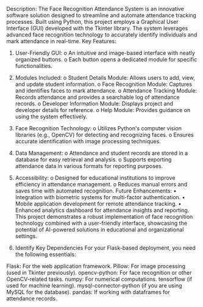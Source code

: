 Description:
   The Face Recognition Attendance System is an innovative software solution designed to streamline and automate attendance tracking processes. Built using Python, this project employs a Graphical User Interface (GUI) developed with the Tkinter library. The system leverages advanced face recognition technology to accurately identify individuals and mark attendance in real-time.
Key Features:
1.	User-Friendly GUI:
o	An intuitive and image-based interface with neatly organized buttons.
o	Each button opens a dedicated module for specific functionalities.
2.	Modules Included:
o	Student Details Module: Allows users to add, view, and update student information.
o	Face Recognition Module: Captures and identifies faces to mark attendance.
o	Attendance Tracking Module: Records attendance and provides a searchable log of attendance records.
o	Developer Information Module: Displays project and developer details for reference.
o	Help Module: Provides guidance on using the system effectively.
3.	Face Recognition Technology:
o	Utilizes Python's computer vision libraries (e.g., OpenCV) for detecting and recognizing faces.
o	Ensures accurate identification with image processing techniques.
4.	Data Management:
o	Attendance and student records are stored in a database for easy retrieval and analysis.
o	Supports exporting attendance data in various formats for reporting purposes.
5.	Accessibility:
o	Designed for educational institutions to improve efficiency in attendance management.
o	Reduces manual errors and saves time with automated recognition.
Future Enhancements:
•	Integration with biometric systems for multi-factor authentication.
•	Mobile application development for remote attendance tracking.
•	Enhanced analytics dashboard for attendance insights and reporting.
This project demonstrates a robust implementation of face recognition technology combined with a user-friendly interface, showcasing the potential of AI-powered solutions in educational and organizational settings.





1. Identify Key Dependencies
For your Flask-based deployment, you need the following essentials:

Flask: For the web application framework.
Pillow: For image processing (used in Tkinter previously).
opencv-python: For face recognition or other OpenCV-related tasks.
numpy: For numerical computations.
tensorflow (if used for machine learning).
mysql-connector-python (if you are using MySQL for the database).
pandas: If working with dataframes for attendance records.

